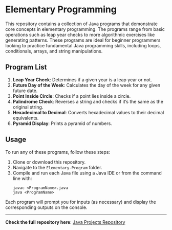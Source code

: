 # Elementary Programming

This repository contains a collection of Java programs that demonstrate core concepts in elementary programming. The programs range from basic operations such as leap year checks to more algorithmic exercises like generating patterns. These programs are ideal for beginner programmers looking to practice fundamental Java programming skills, including loops, conditionals, arrays, and string manipulations.

## Program List

1. **Leap Year Check**: Determines if a given year is a leap year or not.
2. **Future Day of the Week**: Calculates the day of the week for any given future date.
3. **Point Inside Circle**: Checks if a point lies inside a circle.
4. **Palindrome Check**: Reverses a string and checks if it’s the same as the original string.
5. **Hexadecimal to Decimal**: Converts hexadecimal values to their decimal equivalents.
6. **Pyramid Display**: Prints a pyramid of numbers.

## Usage

To run any of these programs, follow these steps:
1. Clone or download this repository.
2. Navigate to the `Elementary-Program` folder.
3. Compile and run each Java file using a Java IDE or from the command line with:
   ```
   javac <ProgramName>.java
   java <ProgramName>
   ```

Each program will prompt you for inputs (as necessary) and display the corresponding outputs on the console.

---

**Check the full repository here**: [Java Projects Repository](https://github.com/Al-rimi/java)
